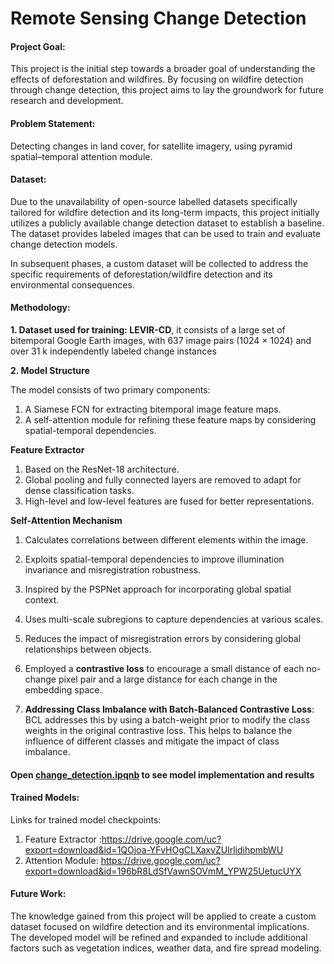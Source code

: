 # Remote Sensing Change Detection

#### **Project Goal:**
This project is the initial step towards a broader goal of understanding the effects of deforestation and wildfires. By focusing on wildfire detection through change detection, this project aims to lay the groundwork for future research and development.

#### **Problem Statement:**
Detecting changes in land cover, for satellite imagery, using pyramid spatial–temporal attention module.

#### **Dataset:**
Due to the unavailability of open-source labelled datasets specifically tailored for wildfire detection and its long-term impacts, this project initially utilizes a publicly available change detection dataset to establish a baseline. The dataset provides labeled images that can be used to train and evaluate change detection models. 

In subsequent phases, a custom dataset will be collected to address the specific requirements of deforestation/wildfire detection and its environmental consequences.

#### **Methodology:**

**1. Dataset used for training: LEVIR-CD**, it consists of a large set of bitemporal Google Earth images, with 637 image pairs (1024 × 1024) and over 31 k independently labeled change instances

**2. Model Structure**

The model consists of two primary components:

1. A Siamese FCN for extracting bitemporal image feature maps.
2. A self-attention module for refining these feature maps by considering spatial-temporal dependencies.

**Feature Extractor**

1. Based on the ResNet-18 architecture.
2. Global pooling and fully connected layers are removed to adapt for dense classification tasks.
3. High-level and low-level features are fused for better representations.

**Self-Attention Mechanism**

1. Calculates correlations between different elements within the image.
2. Exploits spatial-temporal dependencies to improve illumination invariance and 		misregistration robustness.
3. Inspired by the PSPNet approach for incorporating global spatial context.
4. Uses multi-scale subregions to capture dependencies at various scales.
5. Reduces the impact of misregistration errors by considering global relationships between objects.

4. Employed a **contrastive loss** to encourage a small distance of each no-change pixel pair and a large distance for each change in the embedding space.

5. **Addressing Class Imbalance with Batch-Balanced Contrastive Loss**: BCL addresses this by using a batch-weight prior to modify the class weights in the original contrastive loss. This helps to balance the influence of different classes and mitigate the impact of class imbalance.


#### **Open [change_detection.ipqnb](https://github.com/robinsonlakranew/change_detection/blob/main/change_detection.ipynb) to see model implementation and results**


#### **Trained Models:**
Links for trained model checkpoints:
1. Feature Extractor :https://drive.google.com/uc?export=download&id=1QOjoa-YFvHOgCLXaxvZUlrlidihpmbWU
2. Attention Module: https://drive.google.com/uc?export=download&id=196bR8LdSfVawnSOVmM_YPW25UetucUYX

#### **Future Work:**
The knowledge gained from this project will be applied to create a custom dataset focused on wildfire detection and its environmental implications. The developed model will be refined and expanded to include additional factors such as vegetation indices, weather data, and fire spread modeling.
